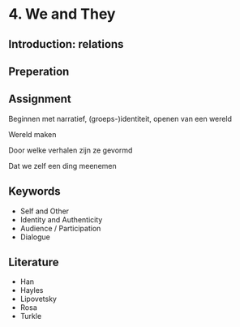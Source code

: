 # 4. We and They

## Introduction: relations

## Preperation


## Assignment
Beginnen met narratief, (groeps-)identiteit, openen van een wereld

Wereld maken

Door welke verhalen zijn ze gevormd

Dat we zelf een ding meenemen 

## Keywords
- Self and Other
- Identity and Authenticity
- Audience / Participation
- Dialogue

## Literature

- Han
- Hayles
- Lipovetsky
- Rosa
- Turkle
